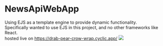 # NewsApiWebApp
 
 Using EJS as a template engine to provide dynamic functionality. <br>
 Specifically wanted to use EJS in this project, and no other frameworks like React. <br>
 hosted live on https://drab-pear-crow-wrap.cyclic.app/
 ![](https://github.com/sarangs722/NewsApiWebApp/blob/main/newsapiwebappworking.gif)
